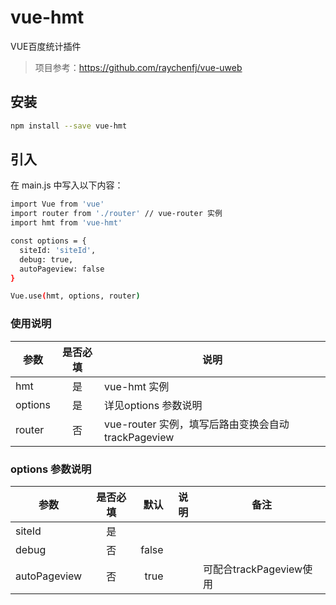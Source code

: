 # vue-hmt
VUE百度统计插件
> 项目参考：https://github.com/raychenfj/vue-uweb

## 安装

``` bash
npm install --save vue-hmt
```
## 引入
在 main.js 中写入以下内容：

``` bash
import Vue from 'vue'
import router from './router' // vue-router 实例
import hmt from 'vue-hmt'

const options = {
  siteId: 'siteId',
  debug: true,
  autoPageview: false
}

Vue.use(hmt, options, router)
```
### 使用说明

| 参数        | 是否必填           |  说明  |
| ------------- |:-------------:| -----|
| hmt      | 是 | vue-hmt 实例 |
| options      | 是      |   详见options 参数说明 |
| router | 否      | vue-router 实例，填写后路由变换会自动trackPageview |
### options 参数说明
| 参数        | 是否必填           | 默认  | 说明  |备注  |
| ------------- |:---------:| -----:|-----|-----|
| siteId      | 是 |  |||
| debug      | 否      |   false |||
| autoPageview | 否      |    true ||可配合trackPageview使用|
